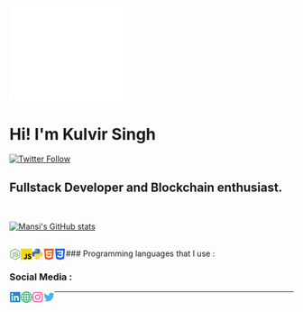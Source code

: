 <img width="200px" src="https://github.com/anmolbhardwaj17/for-readme/blob/main/sd.gif">

# Hi! I'm Kulvir Singh
[![Twitter Follow](https://img.shields.io/twitter/follow/Kulvir0_6?color=1DA1F2&logo=twitter&style=for-the-badge)](https://twitter.com/Kulvir0_6)


## Fullstack Developer and Blockchain enthusiast.

<br/>

[![Mansi's GitHub stats](https://github-readme-stats.vercel.app/api?username=saxenamansi)](https://github.com/anuraghazra/github-readme-stats)

<br/>
### Programming languages that I use :

<img align="left" alt="nodejs" width="20px" src="https://github.com/kulvir06/forreadme/blob/main/nodejs.svg" />
<img align="left" alt="js" width="20px" src="https://github.com/kulvir06/forreadme/blob/main/js.svg" />
<img align="left" alt="python" width="20px" src="https://github.com/anmolbhardwaj17/for-readme/blob/main/python.svg" />
<img align="left" alt="html" width="20px" src="https://github.com/kulvir06/forreadme/blob/main/html.svg" />
<img align="left" alt="css" width="20px" src="https://github.com/kulvir06/forreadme/blob/main/css.svg" />

<br />




### Social Media :

[<img align="left" alt="Anmol | LinkedIn" width="20px" src="https://github.com/kulvir06/forreadme/blob/main/linkedin.svg" />][linkedin]
[<img align="left" alt="Website" width="20px" src="https://github.com/kulvir06/forreadme/blob/main/globe.svg" />][website]
[<img align="left" alt="Anmol | Insta" width="20px" src="https://github.com/kulvir06/forreadme/blob/main/instagram.svg" />][instagram]
[<img align="left" alt="Anmol | Twitter" width="20px" src="https://github.com/kulvir06/forreadme/blob/main/twitter.svg" />][twitter]







---
[website]: https://kulvir06.github.io/Quick-Portfolio/
[twitter]: https://twitter.com/Kulvir0_6
[instagram]: https://www.instagram.com/kulvir0_6/
[linkedin]: https://in.linkedin.com/in/kulvir-singh-306502196
